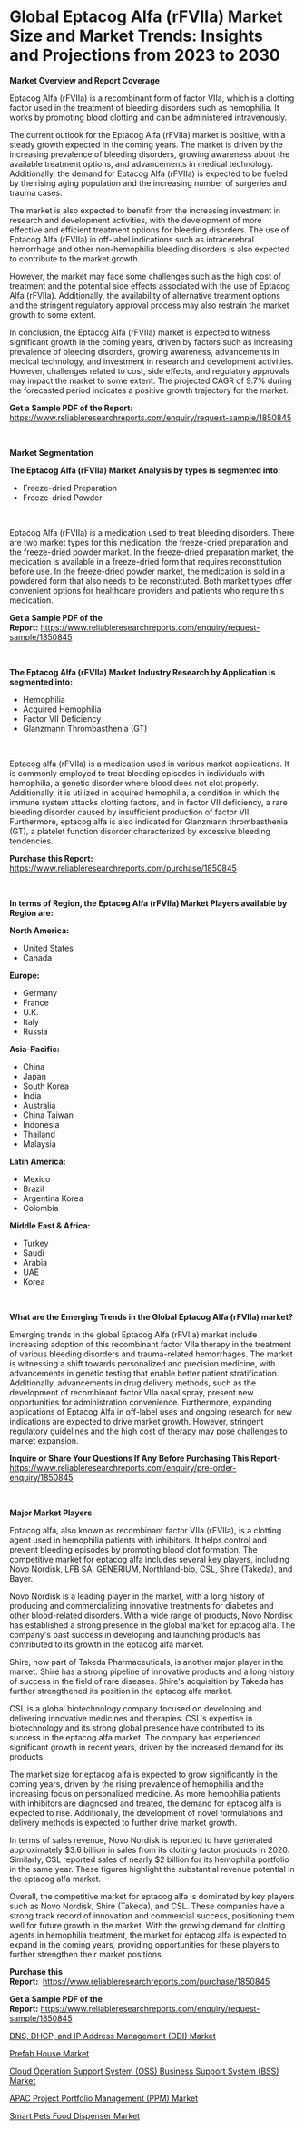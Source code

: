 <p><h1>Global Eptacog Alfa (rFVIIa) Market Size and Market Trends: Insights and Projections from 2023 to 2030</h1></p><p><strong>Market Overview and Report Coverage</strong></p>
<p><p>Eptacog Alfa (rFVIIa) is a recombinant form of factor VIIa, which is a clotting factor used in the treatment of bleeding disorders such as hemophilia. It works by promoting blood clotting and can be administered intravenously.</p><p>The current outlook for the Eptacog Alfa (rFVIIa) market is positive, with a steady growth expected in the coming years. The market is driven by the increasing prevalence of bleeding disorders, growing awareness about the available treatment options, and advancements in medical technology. Additionally, the demand for Eptacog Alfa (rFVIIa) is expected to be fueled by the rising aging population and the increasing number of surgeries and trauma cases.</p><p>The market is also expected to benefit from the increasing investment in research and development activities, with the development of more effective and efficient treatment options for bleeding disorders. The use of Eptacog Alfa (rFVIIa) in off-label indications such as intracerebral hemorrhage and other non-hemophilia bleeding disorders is also expected to contribute to the market growth.</p><p>However, the market may face some challenges such as the high cost of treatment and the potential side effects associated with the use of Eptacog Alfa (rFVIIa). Additionally, the availability of alternative treatment options and the stringent regulatory approval process may also restrain the market growth to some extent.</p><p>In conclusion, the Eptacog Alfa (rFVIIa) market is expected to witness significant growth in the coming years, driven by factors such as increasing prevalence of bleeding disorders, growing awareness, advancements in medical technology, and investment in research and development activities. However, challenges related to cost, side effects, and regulatory approvals may impact the market to some extent. The projected CAGR of 9.7% during the forecasted period indicates a positive growth trajectory for the market.</p></p>
<p><strong>Get a Sample PDF of the Report:</strong> <a href="https://www.reliableresearchreports.com/enquiry/request-sample/1850845">https://www.reliableresearchreports.com/enquiry/request-sample/1850845</a></p>
<p>&nbsp;</p>
<p><strong>Market Segmentation</strong></p>
<p><strong>The Eptacog Alfa (rFVIIa) Market Analysis by types is segmented into:</strong></p>
<p><ul><li>Freeze-dried Preparation</li><li>Freeze-dried Powder</li></ul></p>
<p>&nbsp;</p>
<p><p>Eptacog Alfa (rFVIIa) is a medication used to treat bleeding disorders. There are two market types for this medication: the freeze-dried preparation and the freeze-dried powder market. In the freeze-dried preparation market, the medication is available in a freeze-dried form that requires reconstitution before use. In the freeze-dried powder market, the medication is sold in a powdered form that also needs to be reconstituted. Both market types offer convenient options for healthcare providers and patients who require this medication.</p></p>
<p><strong>Get a Sample PDF of the Report:</strong>&nbsp;<a href="https://www.reliableresearchreports.com/enquiry/request-sample/1850845">https://www.reliableresearchreports.com/enquiry/request-sample/1850845</a></p>
<p>&nbsp;</p>
<p><strong>The Eptacog Alfa (rFVIIa) Market Industry Research by Application is segmented into:</strong></p>
<p><ul><li>Hemophilia</li><li>Acquired Hemophilia</li><li>Factor VII Deficiency</li><li>Glanzmann Thrombasthenia (GT)</li></ul></p>
<p>&nbsp;</p>
<p><p>Eptacog alfa (rFVIIa) is a medication used in various market applications. It is commonly employed to treat bleeding episodes in individuals with hemophilia, a genetic disorder where blood does not clot properly. Additionally, it is utilized in acquired hemophilia, a condition in which the immune system attacks clotting factors, and in factor VII deficiency, a rare bleeding disorder caused by insufficient production of factor VII. Furthermore, eptacog alfa is also indicated for Glanzmann thrombasthenia (GT), a platelet function disorder characterized by excessive bleeding tendencies.</p></p>
<p><strong>Purchase this Report:</strong>&nbsp; <a href="https://www.reliableresearchreports.com/purchase/1850845">https://www.reliableresearchreports.com/purchase/1850845</a></p>
<p>&nbsp;</p>
<p><strong>In terms of Region, the Eptacog Alfa (rFVIIa) Market Players available by Region are:</strong></p>
<p>
    <p> <strong> North America: </strong>
        <ul>
            <li>United States</li>
            <li>Canada</li>
        </ul>
        </p> 
    <p> <strong> Europe: </strong>
        <ul>
            <li>Germany</li>
            <li>France</li>
            <li>U.K.</li>
            <li>Italy</li>
            <li>Russia</li>
        </ul>
        </p> 
    <p> <strong> Asia-Pacific: </strong>
        <ul>
            <li>China</li>
            <li>Japan</li>
            <li>South Korea</li>
            <li>India</li>
            <li>Australia</li>
            <li>China Taiwan</li>
            <li>Indonesia</li>
            <li>Thailand</li>
            <li>Malaysia</li>
        </ul>
        </p> 
    <p> <strong> Latin America: </strong>
        <ul>
            <li>Mexico</li>
            <li>Brazil</li>
            <li>Argentina Korea</li>
            <li>Colombia</li>
        </ul>
        </p> 
    <p> <strong> Middle East & Africa: </strong>
        <ul>
            <li>Turkey</li>
            <li>Saudi</li>
            <li>Arabia</li>
            <li>UAE</li>
            <li>Korea</li>
        </ul>
    </p>
    </p>
<p>&nbsp;</p>
<p><strong>What are the Emerging Trends in the Global Eptacog Alfa (rFVIIa) market?</strong></p>
<p><p>Emerging trends in the global Eptacog Alfa (rFVIIa) market include increasing adoption of this recombinant factor VIIa therapy in the treatment of various bleeding disorders and trauma-related hemorrhages. The market is witnessing a shift towards personalized and precision medicine, with advancements in genetic testing that enable better patient stratification. Additionally, advancements in drug delivery methods, such as the development of recombinant factor VIIa nasal spray, present new opportunities for administration convenience. Furthermore, expanding applications of Eptacog Alfa in off-label uses and ongoing research for new indications are expected to drive market growth. However, stringent regulatory guidelines and the high cost of therapy may pose challenges to market expansion.</p></p>
<p><strong>Inquire or Share Your Questions If Any Before Purchasing This Report</strong>- <a href="https://www.reliableresearchreports.com/enquiry/pre-order-enquiry/1850845">https://www.reliableresearchreports.com/enquiry/pre-order-enquiry/1850845</a></p>
<p>&nbsp;</p>
<p><strong>Major Market Players</strong></p>
<p><p>Eptacog alfa, also known as recombinant factor VIIa (rFVIIa), is a clotting agent used in hemophilia patients with inhibitors. It helps control and prevent bleeding episodes by promoting blood clot formation. The competitive market for eptacog alfa includes several key players, including Novo Nordisk, LFB SA, GENERIUM, Northland-bio, CSL, Shire (Takeda), and Bayer.</p><p>Novo Nordisk is a leading player in the market, with a long history of producing and commercializing innovative treatments for diabetes and other blood-related disorders. With a wide range of products, Novo Nordisk has established a strong presence in the global market for eptacog alfa. The company's past success in developing and launching products has contributed to its growth in the eptacog alfa market.</p><p>Shire, now part of Takeda Pharmaceuticals, is another major player in the market. Shire has a strong pipeline of innovative products and a long history of success in the field of rare diseases. Shire's acquisition by Takeda has further strengthened its position in the eptacog alfa market.</p><p>CSL is a global biotechnology company focused on developing and delivering innovative medicines and therapies. CSL's expertise in biotechnology and its strong global presence have contributed to its success in the eptacog alfa market. The company has experienced significant growth in recent years, driven by the increased demand for its products.</p><p>The market size for eptacog alfa is expected to grow significantly in the coming years, driven by the rising prevalence of hemophilia and the increasing focus on personalized medicine. As more hemophilia patients with inhibitors are diagnosed and treated, the demand for eptacog alfa is expected to rise. Additionally, the development of novel formulations and delivery methods is expected to further drive market growth.</p><p>In terms of sales revenue, Novo Nordisk is reported to have generated approximately $3.6 billion in sales from its clotting factor products in 2020. Similarly, CSL reported sales of nearly $2 billion for its hemophilia portfolio in the same year. These figures highlight the substantial revenue potential in the eptacog alfa market.</p><p>Overall, the competitive market for eptacog alfa is dominated by key players such as Novo Nordisk, Shire (Takeda), and CSL. These companies have a strong track record of innovation and commercial success, positioning them well for future growth in the market. With the growing demand for clotting agents in hemophilia treatment, the market for eptacog alfa is expected to expand in the coming years, providing opportunities for these players to further strengthen their market positions.</p></p>
<p><strong>Purchase this Report:</strong>&nbsp;&nbsp;<a href="https://www.reliableresearchreports.com/purchase/1850845">https://www.reliableresearchreports.com/purchase/1850845</a></p>
<p></p>
<p><strong>Get a Sample PDF of the Report:</strong>&nbsp;<a href="https://www.reliableresearchreports.com/enquiry/request-sample/1850845">https://www.reliableresearchreports.com/enquiry/request-sample/1850845</a></p>
<p><p><a href="https://www.linkedin.com/pulse/dns-dhcp-ip-address-management-ddi-market-research-report-zi9te/">DNS, DHCP, and IP Address Management (DDI) Market</a></p><p><a href="https://medium.com/@abhishekreliable23/prefab-house-market-insights-into-market-cagr-market-trends-and-growth-strategies-f4e9729f5c0e">Prefab House Market</a></p><p><a href="https://www.linkedin.com/pulse/decoding-cloud-operation-support-system-oss-business-bss-mbmqe/">Cloud Operation Support System (OSS) Business Support System (BSS) Market</a></p><p><a href="https://www.linkedin.com/pulse/apac-project-portfolio-management-ppm-market-insights-players-jzlte/">APAC Project Portfolio Management (PPM) Market</a></p><p><a href="https://medium.com/@amrutreliable23/smart-pets-food-dispenser-market-trends-forecast-and-competitive-analysis-to-2030-e4b2940c6eff">Smart Pets Food Dispenser Market</a></p></p>